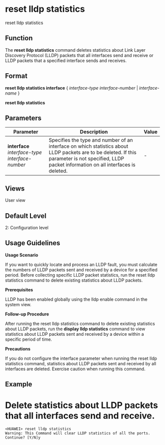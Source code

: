 reset lldp statistics
=====================

reset lldp statistics

Function
--------



The **reset lldp statistics** command deletes statistics about Link Layer Discovery Protocol (LLDP) packets that all interfaces send and receive or LLDP packets that a specified interface sends and receives.




Format
------

**reset lldp statistics interface** { *interface-type* *interface-number* | *interface-name* }

**reset lldp statistics**


Parameters
----------

| Parameter | Description | Value |
| --- | --- | --- |
| **interface** *interface-type* *interface-number* | Specifies the type and number of an interface on which statistics about LLDP packets are to be deleted.  If this parameter is not specified, LLDP packet information on all interfaces is deleted. | - |



Views
-----

User view


Default Level
-------------

2: Configuration level


Usage Guidelines
----------------

**Usage Scenario**



If you want to quickly locate and process an LLDP fault, you must calculate the numbers of LLDP packets sent and received by a device for a specified period. Before collecting specific LLDP packet statistics, run the reset lldp statistics command to delete existing statistics about LLDP packets.



**Prerequisites**



LLDP has been enabled globally using the lldp enable command in the system view.



**Follow-up Procedure**



After running the reset lldp statistics command to delete existing statistics about LLDP packets, run the **display lldp statistics** command to view statistics about LLDP packets sent and received by a device within a specific period of time.



**Precautions**



If you do not configure the interface parameter when running the reset lldp statistics command, statistics about LLDP packets sent and received by all interfaces are deleted. Exercise caution when running this command.




Example
-------

# Delete statistics about LLDP packets that all interfaces send and receive.
```
<HUAWEI> reset lldp statistics
Warning: This Command will clear LLDP statistics of all the ports. Continue? [Y/N]y

```